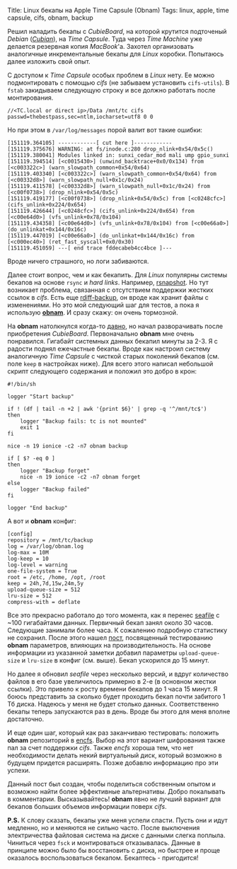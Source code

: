 Title: Linux бекапы на Apple Time Capsule (Obnam)
Tags: linux, apple, time capsule, cifs, obnam, backup

Решил наладить  бекапы с *CubieBoard*,  на которой крутится  подточеный *Debian*
([*Cubian*][cubian]), на *Time Capsule*.  Туда через *Time Machine* уже делается
резервная копия  *MacBook*'а.  Захотел организовать  аналогичные инкрементальные
бекапы для *Linux* коробки. Попытаюсь далее изложить свой опыт.

С  доступом  к  *Time  Capsule*  особых   проблем  в  *Linux*  нету.   Ее  можно
подмонтировать с помощью *cifs* (не забываем установить `cifs-utils`). В `fstab`
закидываем следующую строку и все должно работать после монтирования.

    //<TC.local or direct ip>/Data /mnt/tc cifs passwd=thebestpass,sec=ntlm,iocharset=utf8 0 0

Но при этом в `/var/log/messages` порой валит вот такие ошибки:

```
[151119.364105] ------------[ cut here ]------------
[151119.375676] WARNING: at fs/inode.c:280 drop_nlink+0x54/0x5c()
[151119.380041] Modules linked in: sunxi_cedar_mod mali ump gpio_sunxi
[151119.394514] [<c0015430>] (unwind_backtrace+0x0/0x134) from [<c003322c>] (warn_slowpath_common+0x54/0x64)
[151119.403340] [<c003322c>] (warn_slowpath_common+0x54/0x64) from [<c00332d8>] (warn_slowpath_null+0x1c/0x24)
[151119.411578] [<c00332d8>] (warn_slowpath_null+0x1c/0x24) from [<c00f0738>] (drop_nlink+0x54/0x5c)
[151119.419177] [<c00f0738>] (drop_nlink+0x54/0x5c) from [<c0248cfc>] (cifs_unlink+0x224/0x654)
[151119.426644] [<c0248cfc>] (cifs_unlink+0x224/0x654) from [<c00e64d0>] (vfs_unlink+0x78/0x104)
[151119.434358] [<c00e64d0>] (vfs_unlink+0x78/0x104) from [<c00e66a0>] (do_unlinkat+0x144/0x16c)
[151119.447019] [<c00e66a0>] (do_unlinkat+0x144/0x16c) from [<c000ec40>] (ret_fast_syscall+0x0/0x30)
[151119.451059] ---[ end trace fddecabeb4cc4bce ]---
```

Вроде ничего страшного, но логи забиваются.

Далее стоит вопрос,  чем и как бекапить.  Для *Linux*  популярны системы бекапов
на  основе `rsync`  и *hard  links*.  Например,  [rsnapshot][rsnapshot]. Но  тут
возникает проблема, связанная  с отсутствием поддержки жестких  ссылок в *cifs*.
Есть еще [rdiff-backup][rdiff-backup], он вроде  как хранит файлы с изменениями.
Но это мой  следующий шаг для тестов, а пока  я использую [**obnam**][obnam].  И
сразу скажу: он очень тормозной.

На **obnam**  натолкнулся когда-то  [давно][obnam-news], но  начал разворачивать
после приобретения *CubieBoard*.  Первоначально  **obnam** мне очень понравился.
Гигабайт системных данных бекапил минуты за  2-3.  Я с радости поднял ежечастные
бекапы.  Вроде как настроил систему  аналогичную *Time Capsule* c чисткой старых
поколений бекапов (см. поле `keep` в  настройках ниже).  Для всего этого написал
небольшой скрипт следующего содержания и положил это добро в крон:

```shell
#!/bin/sh

logger "Start backup"

if ! (df | tail -n +2 | awk '{print $6}' | grep -q '^/mnt/tc$')
then
    logger "Backup fails: tc is not mounted"
    exit 1
fi

nice -n 19 ionice -c2 -n7 obnam backup

if [ $? -eq 0 ]
then
    logger "Backup forget"
    nice -n 19 ionice -c2 -n7 obnam forget
else
    logger "Backup failed"
fi

logger "End backup"
```

А вот и **obnam** конфиг:

```
[config]
repository = /mnt/tc/backup
log = /var/log/obnam.log
log-max = 10M
log-keep = 10
log-level = warning
one-file-system = True
root = /etc, /home, /opt, /root
keep = 24h,7d,15w,24m,5y
upload-queue-size = 512
lru-size = 512
compress-with = deflate
```

Все это прекрасно  работало до того момента, как я  перенес [seafile][seafile] с
~100  гигабайтами данных.   Первичный  бекап занял  около  30 часов.   Следующие
занимали более часа.  К сожалению  подробную статистику не сохранил. После этого
нашел [пост][obnam-performance], посвященный  тестированию **obnam** параметров,
влияющих  на  производительность.  На  основе  информации  из указанной  заметки
добавил параметры `upload-queue-size`  и `lru-size` в конфиг  (см.  выше). Бекап
ускорился до 15 минут.

Но далее я обновил *seafile* через несколько версий, и вдруг количество файлов в
его базе увеличилось  примерно в 2-е (в основном жестки  ссылки).  Это привело к
росту времени бекапов до 1 часа 15  минут.  Я боюсь представить за сколько будет
проходить бекап  почти забитого  1 Тб  диска.  Надеюсь у  меня не  будет столько
данных.  Соответственно бекапы теперь запускаются раз в день. Вроде бы этого для
меня вполне достаточно.

И  еще один  шаг, который  как  раз заканчиваю  тестировать: положить  **obnam**
репозиторий в [encfs][encfs]. Выбор на этот вариант шифрования также пал за счет
поддержки *cifs*. Также  *encfs* хороша тем, что нет  необходимости делать некий
виртуальный диск, который  возможно в будущем придется  расширять. Позже добавлю
информацию про эти успехи.

Данный пост  был создан,  чтобы поделиться собственным  опытом и  возможно найти
более эффективные альтернативы. Добро  покалывать в комментарии. Высказывайтесь!
**obnam** явно не  лучший вариант для бекапов больших  объемов информации поверх
*cifs*.

**P.S.**  К слову  сказать, бекапы  уже  меня успели  спасти. Пусть  они и  идут
медленно,  но  и  меняются  не сильно  часто.   После  выключения  электричества
файловая система  на диске с  данными слегка  поплыла.  Чиниться через  `fsck` и
монтироваться  отказывалась.  Данные  в принципе  можно было  бы восстановить  с
диска,  но  быстрее и  проще  оказалось  воспользоваться бекапом.   Бекаптесь  -
пригодится!

[obnam-news]: http://www.opennet.ru/opennews/art.shtml?num=39323
[cubian]: http://cubian.org/
[rsnapshot]: http://www.rsnapshot.org/
[rdiff-backup]: http://www.nongnu.org/rdiff-backup/
[obnam]: http://obnam.org/
[seafile]: http://seafile.com
[obnam-performance]: http://listmaster.pepperfish.net/pipermail/obnam-support-obnam.org/2014-June/003086.html
[encfs]: https://github.com/vgough/encfs
